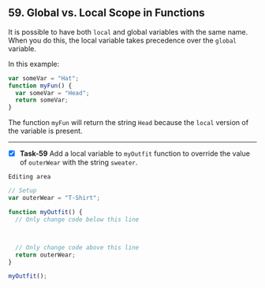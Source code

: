 ## 59. Global vs. Local Scope in Functions

It is possible to have both `local` and global variables with the same name. When you do this, the local variable takes precedence over the `global` variable.

In this example:
```js
var someVar = "Hat";
function myFun() {
  var someVar = "Head";
  return someVar;
}
```
The function `myFun` will return the string `Head` because the `local` version of the variable is present.
*************************************************
- [x] **Task-59** Add a local variable to `myOutfit` function to override the value of `outerWear` with the string `sweater`.

``Editing area``
```js
// Setup
var outerWear = "T-Shirt";

function myOutfit() {
  // Only change code below this line



  // Only change code above this line
  return outerWear;
}

myOutfit();
```